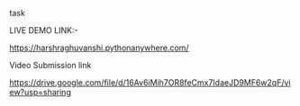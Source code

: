 task

LIVE DEMO LINK:- 

https://harshraghuvanshi.pythonanywhere.com/

Video Submission link


https://drive.google.com/file/d/16Av6iMih7OR8feCmx7IdaeJD9MF6w2qF/view?usp=sharing
